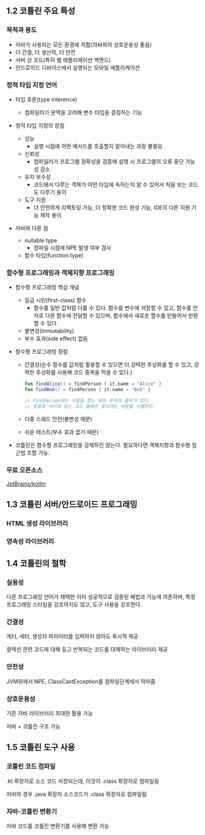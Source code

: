 ## 1.2 코틀린 주요 특성

### 목적과 용도

- 자바가 사용되는 모든 환경에 적합(자바와의 상호운용성 좋음)
- 더 간결, 더 생산적, 더 안전
- 서버 상 코드(특히 웹 애플리케이션 백엔드)
- 안드로이드 디바이스에서 실행되는 모바일 애플리케이션

### 정적 타입 지정 언어

- 타입 추론(type interence)
    - 컴파일러가 문맥을 고려해 변수 타입을 결정하는 기능

- 정적 타입 지정의 장점
    - 성능
        - 실행 시점에 어떤 메서드를 호출할지 알아내는 과정 불필요
    - 신뢰성
        - 컴파일러가 프로그램 정확성을 검증해 실행 시 프로그램의 오류 중단 가능성 감소
    - 유지 보수성
        - 코드에서 다루는 객체가 어떤 타입에 속하는지 알 수 있어서 처음 보는 코드도 다루기 용이
    - 도구 지원
        - 더 안전하게 리팩토링 가능, 더 정확한 코드 완성 기능, IDE의 다른 지원 기능 제작 용이

- 자바와 다른 점
    - nullable type
        - 컴파일 시점에 NPE 발생 여부 검사
    - 함수 타입(function type)

### 함수형 프로그래밍과 객체지향 프로그래밍

- 함수형 프로그래밍 핵심 개념
    - 일급 시민(first-class) 함수
        - 함수를 일반 값처럼 다룰 수 있다. 함수를 변수에 저장할 수 있고, 함수를 인자로 다른 함수에 전달할 수 있으며, 함수에서 새로운 함수를 만들어서 반환할 수 있다.
    - 불변성(immutability)
    - 부수 효과(side effect) 없음

- 함수형 프로그래밍 장점
    - 간결성(순수 함수를 값처럼 활용할 수 있으면 더 강력한 추상화를 할 수 있고, 강력한 추상화를 사용해 코드 중복을 막을 수 있다.)

        ```kotlin
        fun findAlice() = findPerson { it.name = "Alice" }
        fun findBob() = findPerson { it.name = "Bob" }

        // findPerson에는 사람을 찾는 일반 로직이 들어가 있다.
        // 중괄호 사이에 있는 코드 블록은 찾으려는 사람을 식별한다.
        ```

    - 다중 스레드 안전(불변성 때문)
    - 쉬운 테스트(부수 효과 없기 때문)

- 코틀린은 함수형 프로그래밍을 강제하진 않는다. 필요하다면 객체지향과 함수형 접근법 조합 가능.

### 무료 오픈소스

[JetBrains/kotlin](https://github.com/jetbrains/kotlin)

## 1.3 코틀린 서버/안드로이드 프로그래밍

### HTML 생성 라이브러리

### 영속성 라이브러리

## 1.4 코틀린의 철학

### 실용성

다른 프로그래밍 언어가 채택한 이미 성공적으로 검증된 해법과 기능에 의존하며,
특정 프로그래밍 스타일을 강조하지도 않고,
도구 사용을 강조한다.

### 간결성

게터, 세터, 생성자 파라미터를 입력하지 않아도 묵시적 제공

컬렉션 관련 코드에 대해 길고 반복되는 코드를 대체하는 라이브러리 제공

### 안전성

JVM위에서 NPE, ClassCastException를 컴파일단계에서 막아줌

### 상호운용성

기존 자바 라이브러리 최대한 활용 가능

자바 + 코틀린 구조 가능

## 1.5 코틀린 도구 사용

### 코틀린 코드 컴파일

.kt 확장자로 소스 코드 저장되는데, 이것이 .class 확장자로 컴파일됨

자바의 경우 .java 확장자 소스코드가 .class 확장자로 컴파일됨

### 자바-코틀린 변환기

자바 코드를 코틀린 변환기를 사용해 변환 가능
